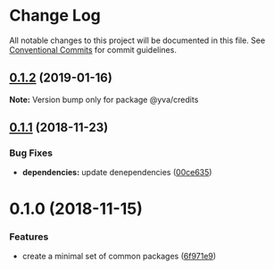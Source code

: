 # Change Log

All notable changes to this project will be documented in this file.
See [Conventional Commits](https://conventionalcommits.org) for commit guidelines.

## [0.1.2](https://github.com/yva/yva-packages/compare/@yva/credits@0.1.1...@yva/credits@0.1.2) (2019-01-16)

**Note:** Version bump only for package @yva/credits





## [0.1.1](https://github.com/yva/yva-packages/compare/@yva/credits@0.1.0...@yva/credits@0.1.1) (2018-11-23)


### Bug Fixes

* **dependencies:** update denependencies ([00ce635](https://github.com/yva/yva-packages/commit/00ce635))





# 0.1.0 (2018-11-15)


### Features

* create a minimal set of common packages ([6f971e9](https://github.com/yva/yva-packages/commit/6f971e9))
